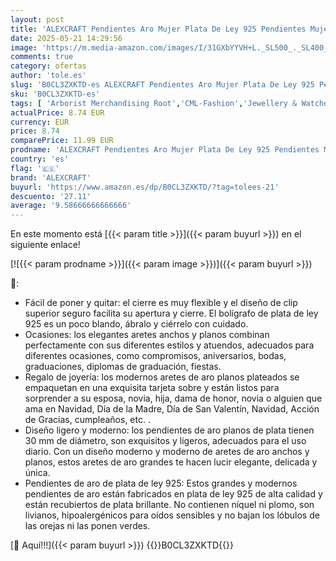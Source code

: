 ```yaml
---
layout: post
title: 'ALEXCRAFT Pendientes Aro Mujer Plata De Ley 925 Pendientes Mujer Plata Aros Aros De Plata Mujer Grandes 30MM'
date: 2025-05-21 14:29:56
image: 'https://m.media-amazon.com/images/I/31GXbYYVH+L._SL500_._SL400_.jpg'
comments: true
category: ofertas
author: 'tole.es'
slug: 'B0CL3ZXKTD-es ALEXCRAFT Pendientes Aro Mujer Plata De Ley 925 Pendientes...'
sku: 'B0CL3ZXKTD-es'
tags: [ 'Arborist Merchandising Root','CML-Fashion','Jewellery & Watches','Joyería para mujer','Moda','Moda Mujer','Pendientes para mujer','Regalar','Self Service','Softlines | Jewelry | Co-gender','Special Features Stores','Womens Fashion','alexcraft','c8538d25-3af9-48d3-aeff-5f3ce5572a36_0','c8538d25-3af9-48d3-aeff-5f3ce5572a36_4401','c8538d25-3af9-48d3-aeff-5f3ce5572a36_5101','c8538d25-3af9-48d3-aeff-5f3ce5572a36_6401','de','ley','plata','🇪🇸', ]
actualPrice: 8.74 EUR
currency: EUR
price: 8.74
comparePrice: 11.99 EUR
prodname: 'ALEXCRAFT Pendientes Aro Mujer Plata De Ley 925 Pendientes Mujer Plata Aros Aros De Plata Mujer Grandes 30MM'
country: 'es'
flag: '🇪🇸'
brand: 'ALEXCRAFT'
buyurl: 'https://www.amazon.es/dp/B0CL3ZXKTD/?tag=tolees-21'
descuento: '27.11'
average: '9.58666666666666'
---
```


En este momento está [{{< param title >}}]({{< param buyurl >}}) en el siguiente enlace!

[![{{< param prodname >}}]({{< param image >}})]({{< param buyurl >}})

🔎:

- Fácil de poner y quitar: el cierre es muy flexible y el diseño de clip superior seguro facilita su apertura y cierre. El bolígrafo de plata de ley 925 es un poco blando, ábralo y ciérrelo con cuidado.
- Ocasiones: los elegantes aretes anchos y planos combinan perfectamente con sus diferentes estilos y atuendos, adecuados para diferentes ocasiones, como compromisos, aniversarios, bodas, graduaciones, diplomas de graduación, fiestas.
- Regalo de joyería: los modernos aretes de aro planos plateados se empaquetan en una exquisita tarjeta sobre y están listos para sorprender a su esposa, novia, hija, dama de honor, novia o alguien que ama en Navidad, Día de la Madre, Día de San Valentín, Navidad, Acción de Gracias, cumpleaños, etc. .
- Diseño ligero y moderno: los pendientes de aro planos de plata tienen 30 mm de diámetro, son exquisitos y ligeros, adecuados para el uso diario. Con un diseño moderno y moderno de aretes de aro anchos y planos, estos aretes de aro grandes te hacen lucir elegante, delicada y única.
- Pendientes de aro de plata de ley 925: Estos grandes y modernos pendientes de aro están fabricados en plata de ley 925 de alta calidad y están recubiertos de plata brillante. No contienen níquel ni plomo, son livianos, hipoalergénicos para oídos sensibles y no bajan los lóbulos de las orejas ni las ponen verdes.

[🛒 Aquí!!!]({{< param buyurl >}})
{{<world>}}B0CL3ZXKTD{{</world>}}
